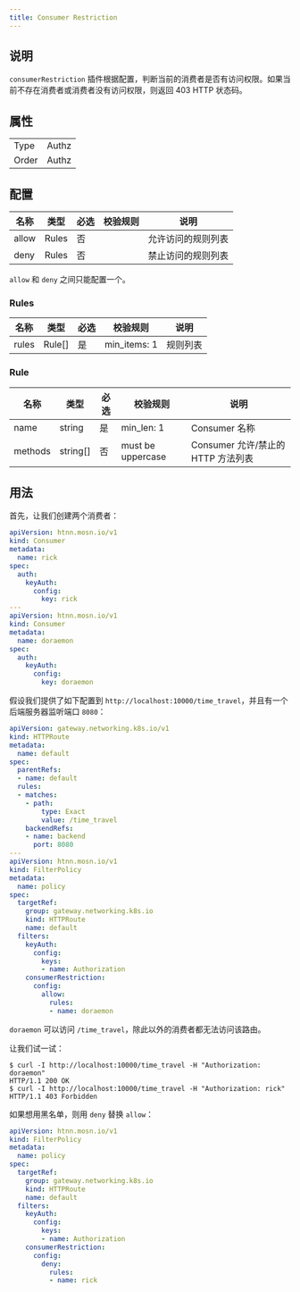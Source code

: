 ```yaml
---
title: Consumer Restriction
---
```


## 说明

`consumerRestriction` 插件根据配置，判断当前的消费者是否有访问权限。如果当前不存在消费者或消费者没有访问权限，则返回 403 HTTP 状态码。

## 属性

|       |       |
|-------|-------|
| Type  | Authz |
| Order | Authz |

## 配置

| 名称  | 类型  | 必选 | 校验规则 | 说明               |
|-------|-------|------|----------|--------------------|
| allow | Rules | 否   |          | 允许访问的规则列表 |
| deny  | Rules | 否   |          | 禁止访问的规则列表 |

`allow` 和 `deny` 之间只能配置一个。

### Rules

| 名称  | 类型   | 必选 | 校验规则     | 说明          |
|-------|--------|------|--------------|---------------|
| rules | Rule[] | 是   | min_items: 1 | 规则列表 |

### Rule

| 名称      | 类型       | 必选  | 校验规则   | 说明                        |
|---------|----------|-----|------------|---------------------------|
| name    | string   | 是   | min_len: 1 | Consumer 名称               |
| methods | string[] | 否   | must be uppercase | Consumer 允许/禁止的 HTTP 方法列表 |

## 用法

首先，让我们创建两个消费者：

```yaml
apiVersion: htnn.mosn.io/v1
kind: Consumer
metadata:
  name: rick
spec:
  auth:
    keyAuth:
      config:
        key: rick
---
apiVersion: htnn.mosn.io/v1
kind: Consumer
metadata:
  name: doraemon
spec:
  auth:
    keyAuth:
      config:
        key: doraemon
```

假设我们提供了如下配置到 `http://localhost:10000/time_travel`，并且有一个后端服务器监听端口 `8080`：

```yaml
apiVersion: gateway.networking.k8s.io/v1
kind: HTTPRoute
metadata:
  name: default
spec:
  parentRefs:
  - name: default
  rules:
  - matches:
    - path:
        type: Exact
        value: /time_travel
    backendRefs:
    - name: backend
      port: 8080
---
apiVersion: htnn.mosn.io/v1
kind: FilterPolicy
metadata:
  name: policy
spec:
  targetRef:
    group: gateway.networking.k8s.io
    kind: HTTPRoute
    name: default
  filters:
    keyAuth:
      config:
        keys:
        - name: Authorization
    consumerRestriction:
      config:
        allow:
          rules:
          - name: doraemon
```

`doraemon` 可以访问 `/time_travel`，除此以外的消费者都无法访问该路由。

让我们试一试：

```shell
$ curl -I http://localhost:10000/time_travel -H "Authorization: doraemon"
HTTP/1.1 200 OK
$ curl -I http://localhost:10000/time_travel -H "Authorization: rick"
HTTP/1.1 403 Forbidden
```

如果想用黑名单，则用 `deny` 替换 `allow`：

```yaml
apiVersion: htnn.mosn.io/v1
kind: FilterPolicy
metadata:
  name: policy
spec:
  targetRef:
    group: gateway.networking.k8s.io
    kind: HTTPRoute
    name: default
  filters:
    keyAuth:
      config:
        keys:
        - name: Authorization
    consumerRestriction:
      config:
        deny:
          rules:
          - name: rick
```
